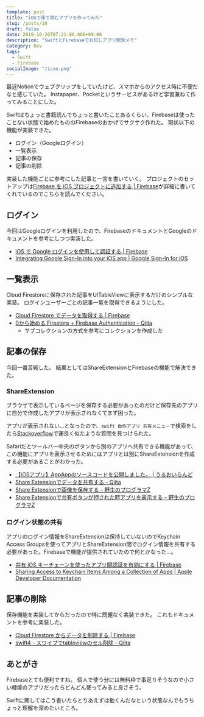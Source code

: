 ```yaml
---
template: post
title: "iOSで後で読むアプリを作ってみた"
slug: /posts/10
draft: false
date: 2019-10-26T07:21:00.000+09:00
description: "SwiftとFirebaseでお試しアプリ開発メモ"
category: Dev
tags:
  - Swift
  - Firebase
socialImage: "/icon.png"
---
```


最近Notionでウェブクリップをしていたけど、スマホからのアクセス時に不便だなと感じていた。
Instapaper、Pocketというサービスがあるけど学習兼ねて作ってみることにした。

Swiftはちょっと書籍読んでちょっと書いたことあるくらい、Firebaseは使ったことない状態で始めたもののFirebaseのおかげでサクサク作れた。
現状以下の機能が実装できた。

* ログイン（Googleログイン）
* 一覧表示
* 記事の保存
* 記事の削除

実装した機能ごとに参考にした記事と一言を書いていく。
プロジェクトのセットアップは[Firebase を iOS プロジェクトに追加する | Firebase](https://firebase.google.com/docs/ios/setup)が詳細に書いてくれているのでこちらを読んでください。

## ログイン

今回はGoogleログインを利用したので、FirebaseのドキュメントとGoogleのドキュメントを参考にしつつ実装した。

* [iOS で Google ログインを使用して認証する | Firebase](https://firebase.google.com/docs/auth/ios/google-signin)
* [Integrating Google Sign-In into your iOS app | Google Sign-In for iOS](https://developers.google.com/identity/sign-in/ios/sign-in?ver=swift)

## 一覧表示

Cloud Firestoreに保存された記事をUITableViewに表示するだけのシンプルな実装。
ログインユーザーごとの記事一覧を取得できるようにした。

* [Cloud Firestore でデータを取得する | Firebase](https://firebase.google.com/docs/firestore/query-data/get-data?hl=ja)
* [0から始める Firestore + Firebase Authentication - Qiita](https://qiita.com/karayok/items/0996c8f0ea219c284dbd#%E4%BE%8B2--usersuseridposts-%E3%81%8B%E3%82%89%E3%83%A6%E3%83%BC%E3%82%B6%E3%81%AB%E7%B4%90%E3%81%A5%E3%81%8F%E3%81%99%E3%81%B9%E3%81%A6%E3%81%AE%E8%A8%98%E4%BA%8B%E3%83%87%E3%83%BC%E3%82%BF%E3%82%92%E5%8F%96%E5%BE%97)
  * サブコレクションの方式を参考にコレクションを作成した

## 記事の保存

今回一番苦戦した。
結果としてはShareExtensionとFirebaseの機能で解決できた。

### ShareExtension

ブラウザで表示しているページを保存する必要があったのだけど保存先のアプリに自分で作成したアプリが表示されなくてまず困った。

アプリが表示されない…となったので、`swift 自作アプリ 共有メニュー`で検索をしたら[Stackoverflow](https://ja.stackoverflow.com/questions/22770/editingmenu%E3%81%AE%E4%B8%AD%E3%81%AE-%E5%85%B1%E6%9C%89-%E3%81%A7%E3%81%A7%E3%82%8B%E4%B8%80%E8%A6%A7%E3%81%AB%E8%87%AA%E5%88%86%E3%81%A7%E9%96%8B%E7%99%BA%E3%81%97%E3%81%A6%E3%81%84%E3%82%8B%E3%82%A2%E3%83%97%E3%83%AA%E3%82%92%E8%A1%A8%E7%A4%BA%E3%81%95%E3%81%9B%E3%81%9F%E3%81%84)で運良く似たような質問を見つけられた。

Safariだとツールバー中央のボタンから別のアプリへ共有できる機能があって、この機能にアプリを表示させるためにはアプリとは別にShareExtensionを作成する必要があることがわかった。

* [【iOSアプリ】AppAppのソースコードを公開しました。 | うるおいらんど](https://uruly.xyz/osc-appapp/)
* [Share Extensionでデータを共有する - Qiita](https://qiita.com/KosukeQiita/items/994693da551a7101cc9c)
* [Share Extensionで画像を保存する – 野生のプログラマZ](http://harumi.sakura.ne.jp/wordpress/2019/07/20/share-extension%E3%81%A7%E7%94%BB%E5%83%8F%E3%82%92%E4%BF%9D%E5%AD%98%E3%81%99%E3%82%8B/)
* [Share Extensionで共有ボタンが押された時アプリを表示する – 野生のプログラマZ](http://harumi.sakura.ne.jp/wordpress/2019/06/20/share-extension%E3%81%A7%E5%85%B1%E6%9C%89%E3%83%9C%E3%82%BF%E3%83%B3%E3%81%8C%E6%8A%BC%E3%81%95%E3%82%8C%E3%81%9F%E6%99%82%E3%82%A2%E3%83%97%E3%83%AA%E3%82%92%E8%A1%A8%E7%A4%BA%E3%81%99%E3%82%8B/)

### ログイン状態の共有

アプリのログイン情報をShareExtensionは保持していないのでKeychain Access Groupsを使ってアプリとShareExtension間でログイン情報を共有する必要があった。Firebaseで機能が提供されていたので何とかなった…。

* [共有 iOS キーチェーンを使ったアプリ間認証を有効にする | Firebase](https://firebase.google.com/docs/auth/ios/single-sign-on)
* [Sharing Access to Keychain Items Among a Collection of Apps | Apple Developer Documentation](https://developer.apple.com/documentation/security/keychain_services/keychain_items/sharing_access_to_keychain_items_among_a_collection_of_apps)

## 記事の削除

保存機能を実装してからだったので特に問題なく実装できた。
これもドキュメントを参考に実装した。

* [Cloud Firestore からデータを削除する | Firebase](https://firebase.google.com/docs/firestore/manage-data/delete-data?hl=ja#delete_documents)
* [swift4 - スワイプでtableviewのセル削除 - Qiita](https://qiita.com/Lulu34/items/b0c88d1e1163d50f743b)

## あとがき

Firebaseとても便利ですね。
個人で使う分には無料枠で事足りそうなので小さい機能のアプリだったらどんどん使ってみると良さそう。

Swiftに関してはこう書いたらとりあえずは動くんだなという状態なんでもうちょっと理解を深めたいところ。
